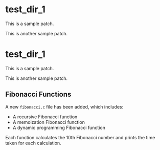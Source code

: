 # test_dir_1
This is a sample patch.

This is another sample patch.
# test_dir_1
This is a sample patch.

This is another sample patch.

## Fibonacci Functions

A new `fibonacci.c` file has been added, which includes:
- A recursive Fibonacci function
- A memoization Fibonacci function
- A dynamic programming Fibonacci function

Each function calculates the 10th Fibonacci number and prints the time taken for each calculation.

